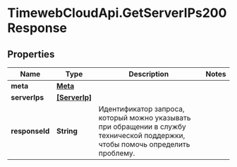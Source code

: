 # TimewebCloudApi.GetServerIPs200Response

## Properties

Name | Type | Description | Notes
------------ | ------------- | ------------- | -------------
**meta** | [**Meta**](Meta.md) |  | 
**serverIps** | [**[ServerIp]**](ServerIp.md) |  | 
**responseId** | **String** | Идентификатор запроса, который можно указывать при обращении в службу технической поддержки, чтобы помочь определить проблему. | 


